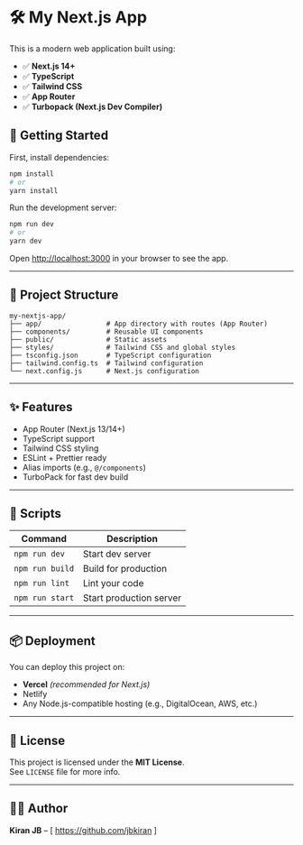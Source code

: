 # 🛠️ My Next.js App

This is a modern web application built using:

- ✅ **Next.js 14+**
- ✅ **TypeScript**
- ✅ **Tailwind CSS**
- ✅ **App Router**
- ✅ **Turbopack (Next.js Dev Compiler)**

## 🚀 Getting Started

First, install dependencies:

```bash
npm install
# or
yarn install
```

Run the development server:

```bash
npm run dev
# or
yarn dev
```

Open [http://localhost:3000](http://localhost:3000) in your browser to see the app.

---

## 📁 Project Structure

```
my-nextjs-app/
├── app/                # App directory with routes (App Router)
├── components/         # Reusable UI components
├── public/             # Static assets
├── styles/             # Tailwind CSS and global styles
├── tsconfig.json       # TypeScript configuration
├── tailwind.config.ts  # Tailwind configuration
└── next.config.js      # Next.js configuration
```

---

## ✨ Features

- App Router (Next.js 13/14+)
- TypeScript support
- Tailwind CSS styling
- ESLint + Prettier ready
- Alias imports (e.g., `@/components`)
- TurboPack for fast dev build

---

## 🧩 Scripts

| Command         | Description               |
|----------------|---------------------------|
| `npm run dev`  | Start dev server          |
| `npm run build`| Build for production      |
| `npm run lint` | Lint your code            |
| `npm run start`| Start production server   |

---

## 📦 Deployment

You can deploy this project on:

- **Vercel** *(recommended for Next.js)*
- Netlify
- Any Node.js-compatible hosting (e.g., DigitalOcean, AWS, etc.)

---

## 🔗 License

This project is licensed under the **MIT License**.  
See `LICENSE` file for more info.

---

## 🙋‍♂️ Author

**Kiran JB** – [ https://github.com/jbkiran ]
